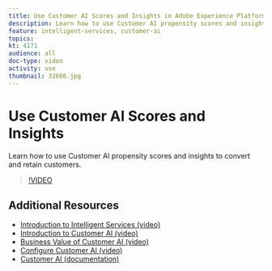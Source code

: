 ```yaml
---
title: Use Customer AI Scores and Insights in Adobe Experience Platform
description: Learn how to use Customer AI propensity scores and insights to convert and retain customers.
feature: intelligent-services, customer-ai
topics:
kt: 4171
audience: all
doc-type: video
activity: use
thumbnail: 32666.jpg
---
```


# Use Customer AI Scores and Insights

Learn how to use Customer AI propensity scores and insights to convert and retain customers.

>[!VIDEO](https://video.tv.adobe.com/v/32666?learn=on)


## Additional Resources

* [Introduction to Intelligent Services (video)](introduction-to-intelligent-services.md)
* [Introduction to Customer AI (video)](introduction-to-customer-ai.md)
* [Business Value of Customer AI (video)](business-value-of-customer-ai.md)
* [Configure Customer AI (video)](configure-customer-ai.md)
* [Customer AI (documentation)](https://docs.adobe.com/content/help/en/experience-platform/intelligent-services/customer-ai/overview.html)